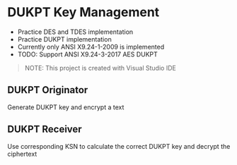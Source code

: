 # DUKPT Key Management
  * Practice DES and TDES implementation  
  * Practice DUKPT implementation  
  * Currently only ANSI X9.24-1-2009 is implemented
  * TODO: Support ANSI X9.24-3-2017 AES DUKPT
  
  > NOTE: This project is created with Visual Studio IDE

## DUKPT Originator
  Generate DUKPT key and encrypt a text

## DUKPT Receiver
  Use corresponding KSN to calculate the correct DUKPT key and decrypt the ciphertext
